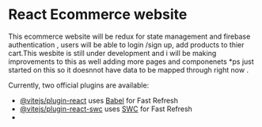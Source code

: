 # React Ecommerce website
This ecommerce website will be redux for state management and firebase authentication , users will be able to login /sign up, add products to thier cart.This wesbite is still under development and i will be making improvements to this as well adding more pages and componenets
*ps just started on this so it doesnnot have data to be mapped through right now .


Currently, two official plugins are available:

- [@vitejs/plugin-react](https://github.com/vitejs/vite-plugin-react/blob/main/packages/plugin-react/README.md) uses [Babel](https://babeljs.io/) for Fast Refresh
- [@vitejs/plugin-react-swc](https://github.com/vitejs/vite-plugin-react-swc) uses [SWC](https://swc.rs/) for Fast Refresh
- 
